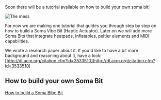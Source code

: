 Soon there will be a tutorial available on how to build your own soma bit!

![The mess](https://user-images.githubusercontent.com/103489802/174261620-a5b91f10-e634-4698-b71a-255870606469.jpg)

For now we are making one tutorial that guides you through step by step on how to build a Soma Vibe Bit (Haptic Actuator).
Later on we will add more Soma Bits that integrate heatpads, inflatables, peltier elements and MIDI capabilities.

We wrote a research paper about it. If you'd like to have a bit more background and reasoning about it, have a look: [http://dl.acm.org/citation.cfm?id=3533510](http://dl.acm.org/citation.cfm?id=3533510)

## How to build your own Soma Bit

[](Wiki)

[How to build a Soma Bibe Bit](wiki/How-to-Build-a-Soma-Vibe-Bit)

<!--
**somaBits/somabits** is a ✨ _special_ ✨ repository because its `README.md` (this file) appears on your GitHub profile.

Here are some ideas to get you started:

- 🔭 I’m currently working on ...
- 🌱 I’m currently learning ...
- 👯 I’m looking to collaborate on ...
- 🤔 I’m looking for help with ...
- 💬 Ask me about ...
- 📫 How to reach me: ...
- 😄 Pronouns: ...
- ⚡ Fun fact: ...
-->
